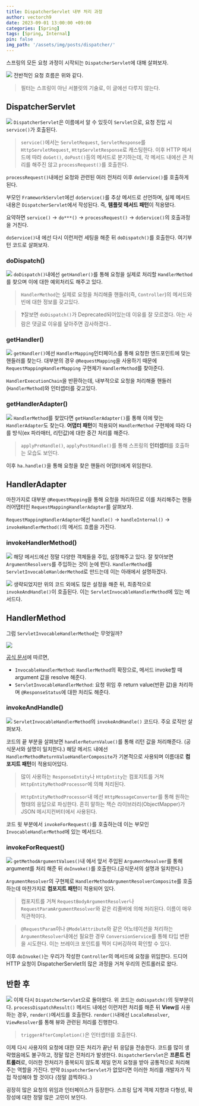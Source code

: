 ```yaml
---
title: DispatcherServlet 내부 처리 과정
author: vectorch9
date: 2023-09-01 13:00:00 +09:00
categories: [Spring]
tags: [Spring, Internal]
pin: false
img_path: '/assets/img/posts/dispatcher/'
---
```


스프링의 모든 요청 과정이 시작되는 `DispatcherServlet`에 대해 살펴보자.

![](logic.png)
전반적인 요청 흐름은 위와 같다.

> 필터는 스프링이 아닌 서블릿의 기술로, 이 글에선 다루지 않는다.

## DispatcherServlet
![](0.png)
`DispatcherServlet`은 이름에서 알 수 있듯이 `Servlet`으로, 요청 진입 시 `service()`가 호출된다.

> `service()`에서는 `ServletRequest`, `ServletResponse`를 `HttpServletRequest`, `HttpServletResponse`로 캐스팅한다. 이후 HTTP 메서드에 따라 `doGet()`, `doPost()`등의 메서드로 분기하는데, 각 메서드 내에선 큰 처리를 해주진 않고 `processRequest()`를 호출한다.

`processRequest()`내에선 요청와 관련된 여러 전처리 이후 `doService()`를 호출하게 된다.

부모인 `FrameworkServlet`에선 `doService()`를 추상 메서드로 선언하며, 실제 메서드 내용은 `DispatcherServlet`에서 작성된다. 즉, **템플릿 메서드 패턴**이 적용됐다.

요약하면 `service()` -> `do***()` -> `processRequest()` -> `doService()`의 호출과정을 거친다.

`doService()`내 에선 다시 이런저런 세팅을 해준 뒤 `doDispatch()`를 호출한다. 여기부턴 코드로 살펴보자.
### doDispatch()
![](1.png)
`doDispatch()`내에선  `getHandler()`를 통해 요청을 실제로 처리할 `HandlerMethod`를 찾으며 이에 대한 예외처리도 해주고 있다. 

>`HandlerMethod`는 실제로 요청을 처리해줄 핸들러(즉, `Controller`)의 메서드와 빈에 대한 정보를 갖고있다.

>❓잘보면 `doDispatch()`가 Deprecated되어있는데 이유를 잘 모르겠다. 아는 사람은 댓글로 이유를 달아주면 감사하겠다..

### getHandler()
![](1_5.png)
`getHandler()`에선 `HandlerMapping`인터페이스를 통해 요청한 엔드포인트에 맞는 핸들러를 찾는다. 대부분의 경우 `@RequestMapping`을 사용하기 때문에 `RequestMappingHandlerMapping` 구현체가 `HandlerMethod`를 찾아준다.

`HandlerExecutionChain`을 반환하는데, 내부적으로 요청을 처리해줄 핸들러(`HandlerMethod`)와 인터셉터를 갖고있다.

### getHandlerAdapter()
![](2.png)
`HandlerMethod`를 찾았다면 `getHandlerAdapter()`를 통해 이에 맞는 `HandlerAdapter`도 찾는다. **어댑터 패턴**이 적용되어 `HandlerMethod` 구현체에 따라 다를 방식(ex 파라매터, 리턴값)에 대한 중간 처리를 해준다.

> `applyPreHandle()`, `applyPostHandle()`를 통해 스프링의 **인터셉터**를 호출하는 모습도 보인다.

이후 `ha.handle()`을 통해 요청을 찾은 핸들러 어댑터에게 위임한다.

## HandlerAdapter
마찬가지로 대부분 `@RequestMapping`을 통해 요청을 처리하므로 이를 처리해주는 핸들러어댑터인 `RequestMappingHandlerAdapter`를 살펴보자.

`RequestMappingHandlerAdapter`에선 `handle()` -> `handleInternal()` -> `invokeHandlerMethod()`의 메서드 흐름을 가진다.

### invokeHandlerMethod()
![](3.png)
해당 메서드에선 정말 다양한 객체들을 주입, 설정해주고 있다. 잘 찾아보면 `ArgumentResolvers`를 주입하는 것이 눈에 띈다. `HandlerMethod`를 `ServletInvocableHanlderMethod`로 만드는데 이는 아래에서 설명하겠다.

![](4.png)
생략되었지만 위의 코드 외에도 많은 설정을 해준 뒤, 최종적으로 `invokeAndHandle()`이 호출된다. 이는 `ServletInvocableHandlerMethod`에 있는 메서드다.

## HandlerMethod
그럼 `ServletInvocableHandlerMethod`는 무엇일까?

![](5.png)


[공식 문서](https://docs.spring.io/spring-framework/docs/current/javadoc-api/org/springframework/web/servlet/mvc/method/annotation/ServletInvocableHandlerMethod.html)에 따르면,
- `InvocableHandlerMethod`: `HandlerMethod`의 확장으로, 메서드 invoke할 때 argument 값을 resolve 해준다. 
- `ServletInvocableHandlerMethod`: 요청 위임 후 return value(반환 값)을 처리하며 `@ResponseStatus`에 대한 처리도 해준다.

### invokeAndHandle()
![](6.png)
`ServletInvocableHandlerMethod`의 `invokeAndHandle()` 코드다. 주요 로직만 살펴보자.

코드의 끝 부분을 살펴보면 `handlerReturnValue()`를 통해 리턴 값을 처리해준다. (공식문서와 설명이 일치한다.)
해당 메서드 내에선 `HandlerMethodReturnValueHandlerComposite`가 기본적으로 사용되며 이름대로 **컴포지트 패턴**이 적용되어있다.

> 많이 사용하는 `ResponseEntity`나 `HttpEntity`는 컴포지트를 거쳐 `HttpEntityMethodProcessor`에 의해 처리된다.

> `HttpEntityMethodProcessor`내 에선 `HttpMessageConverter`를 통해 원하는 형태의 응답으로 파싱한다. 흔히 말하는 잭슨 라이브러리(ObjectMapper)가 JSON 메시지컨버터에서 사용된다.

코드 윗 부분에서 `invokeForRequest()`를 호출하는데 이는 부모인 `InvocableHandlerMethod`에 있는 메서드다.
### invokeForRequest()
![](7.png)
`getMethodArgumentValues()`내 에서 앞서 주입된 `ArgumentResolver`를 통해 argument를 처리 해준 뒤 `doInvoke()`를 호출한다.(공식문서의 설명과 일치한다.)

`ArgumentResolver`의 구현체로 `HandlerMethodArgumentResolverComposite`를 호출하는데 마찬가지로 **컴포지트 패턴**이 적용되어 있다.
> 컴포지트를 거쳐 `RequestBodyArgumentResolver`나 `RequestParamArgumentResolver`와 같은 리졸버에 의해 처리된다. 이름이 매우 직관적이다.

> `@RequestParam`이나 `@ModelAttribute`와 같은 어노테이션을 처리하는 `ArgumentResolver`내에선 필요한 경우 `ConversionService`를 통해 타입 변환을 시도한다. 이는 브레이크 포인트를 찍어 디버깅하여 확인할 수 있다.

이후 `doInvoke()`는 우리가 작성한 `Controller`의 메서드에 요청을 위임한다. 드디어 HTTP 요청이 DispatcherServlet의 많은 과정을 거쳐 우리의 컨트롤러로 왔다.

## 반환 후
![](8.png)
이제 다시 `DispatcherServlet`으로 돌아왔다. 위 코드는 `doDispatch()`의 뒷부분이다. `processDispatchResult()` 메서드 내에선 이런저런 처리를 해준 뒤 **View**를 사용하는 경우, `render()`메서드를 호출한다. `render()`내에선 `LocaleResolver`, `ViewResolver`를 통해 뷰와 관련된 처리를 진행한다.

> `triggerAfterCompletion()`은 인터셉터를 호출한다.

이제 다시 사용자의 요청에 대한 모든 처리가 끝난 뒤 응답을 전송한다. 코드를 많이 생략했음에도 불구하고, 정말 많은 전처리가 발생한다. `DispatcherServlet`은 **프론트 컨트롤러**로, 이러한 전처리가 중복되지 않도록 제일 먼저 요청을 받아 공통적으로 처리해주는 역할을 가진다. 만약 `DispatcherServlet`가 없었다면 이러한 처리를 개발자가 직접 작성해야 할 것이다 (정말 끔찍하다..)

굉장히 많은 요청의 위임과 인터페이스가 등장한다. 스프링 답게 객체 지향과 다형성, 확장성에 대한 정말 많은 고민이 보인다.